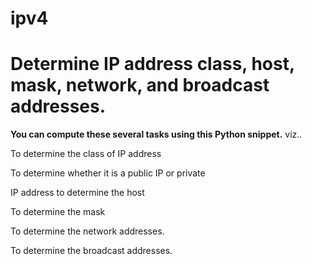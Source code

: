 # ipv4
# Determine IP address class, host, mask, network, and broadcast addresses.

**You can compute these several tasks using this Python snippet.**
viz..

To determine the class of IP address

To determine whether it is a public IP or private

IP address to determine the host

To determine the mask

To determine the network addresses.

To determine the broadcast addresses.
